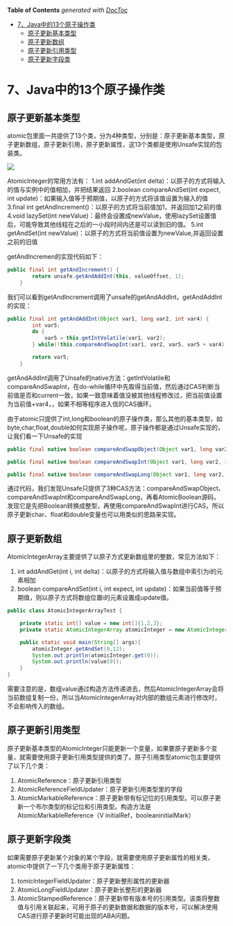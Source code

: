 <!-- START doctoc generated TOC please keep comment here to allow auto update -->
<!-- DON'T EDIT THIS SECTION, INSTEAD RE-RUN doctoc TO UPDATE -->
**Table of Contents**  *generated with [DocToc](https://github.com/thlorenz/doctoc)*

- [7、Java中的13个原子操作类](#7java%E4%B8%AD%E7%9A%8413%E4%B8%AA%E5%8E%9F%E5%AD%90%E6%93%8D%E4%BD%9C%E7%B1%BB)
  - [原子更新基本类型](#%E5%8E%9F%E5%AD%90%E6%9B%B4%E6%96%B0%E5%9F%BA%E6%9C%AC%E7%B1%BB%E5%9E%8B)
  - [原子更新数组](#%E5%8E%9F%E5%AD%90%E6%9B%B4%E6%96%B0%E6%95%B0%E7%BB%84)
  - [原子更新引用类型](#%E5%8E%9F%E5%AD%90%E6%9B%B4%E6%96%B0%E5%BC%95%E7%94%A8%E7%B1%BB%E5%9E%8B)
  - [原子更新字段类](#%E5%8E%9F%E5%AD%90%E6%9B%B4%E6%96%B0%E5%AD%97%E6%AE%B5%E7%B1%BB)

<!-- END doctoc generated TOC please keep comment here to allow auto update -->

# 7、Java中的13个原子操作类

## 原子更新基本类型

atomic包里面一共提供了13个类，分为4种类型，分别是：原子更新基本类型，原子更新数组，原子更新引用，原子更新属性，这13个类都是使用Unsafe实现的包装类。

![](https://github.com/zaiyunduan123/java-concurrent-art/blob/master/image/7-1.png)

AtomicInteger的常用方法有：
1.int addAndGet(int delta)：以原子的方式将输入的值与实例中的值相加，并把结果返回
2.boolean compareAndSet(int expect, int update)：如果输入值等于预期值，以原子的方式将该值设置为输入的值
3.final int getAndIncrement()：以原子的方式将当前值加1，并返回加1之前的值
4.void lazySet(int newValue)：最终会设置成newValue，使用lazySet设置值后，可能导致其他线程在之后的一小段时间内还是可以读到旧的值。
5.int getAndSet(int newValue)：以原子的方式将当前值设置为newValue,并返回设置之前的旧值



getAndIncremen的实现代码如下：　　
```java
public final int getAndIncrement() {
        return unsafe.getAndAddInt(this, valueOffset, 1);
    }
```
我们可以看到getAndIncrement调用了unsafe的getAndAddInt，getAndAddInt的实现：

```java
public final int getAndAddInt(Object var1, long var2, int var4) {
        int var5;
        do {
            var5 = this.getIntVolatile(var1, var2);
        } while(!this.compareAndSwapInt(var1, var2, var5, var5 + var4));

        return var5;
    }
```
getAndAddInt调用了Unsafe的native方法：getIntVolatile和compareAndSwapInt，在do-while循环中先取得当前值，然后通过CAS判断当前值是否和current一致，如果一致意味着值没被其他线程修改过，把当前值设置为当前值+var4，，如果不相等程序进入信的CAS循环。

由于atomic只提供了int,long和boolean的原子操作类，那么其他的基本类型，如byte,char,float,double如何实现原子操作呢，原子操作都是通过Unsafe实现的，让我们看一下Unsafe的实现
```java
public final native boolean compareAndSwapObject(Object var1, long var2, Object var4, Object var5);

public final native boolean compareAndSwapInt(Object var1, long var2, int var4, int var5);

public final native boolean compareAndSwapLong(Object var1, long var2, long var4, long var6);
```
通过代码，我们发现Unsafe只提供了3种CAS方法：compareAndSwapObject、compareAndSwapInt和compareAndSwapLong，再看AtomicBoolean源码，发现它是先把Boolean转换成整型，再使用compareAndSwapInt进行CAS，所以原子更新char、float和double变量也可以用类似的思路来实现。

## 原子更新数组

AtomicIntegerArray主要提供了以原子方式更新数组里的整数，常见方法如下：
1. int addAndGet(int i, int delta)：以原子的方式将输入值与数组中索引为i的元素相加
2. boolean compareAndSet(int i, int expect, int update)：如果当前值等于预期值，则以原子方式将数组位置i的元素设置成update值。　　

```java
public class AtomicIntegerArrayTest {

    private static int[] value = new int[]{1,2,3};
    private static AtomicIntegerArray atomicInteger = new AtomicIntegerArray(value);

    public static void main(String[] args){
        atomicInteger.getAndSet(0,12);
        System.out.println(atomicInteger.get(0));
        System.out.println(value[0]);
    }
}
```
需要注意的是，数组value通过构造方法传递进去，然后AtomicIntegerArray会将当前数组复制一份，所以当AtomicIntegerArray对内部的数组元素进行修改时，不会影响传入的数组。


## 原子更新引用类型
原子更新基本类型的AtomicInteger只能更新一个变量，如果要原子更新多个变量，就需要使用原子更新引用类型提供的类了。原子引用类型atomic包主要提供了以下几个类：
1. AtomicReference：原子更新引用类型
2. AtomicReferenceFieldUpdater：原子更新引用类型里的字段
3. AtomicMarkableReference：原子更新带有标记位的引用类型。可以原子更新一个布尔类型的标记位和引用类型。构造方法是AtomicMarkableReference（V 
initialRef，booleaninitialMark）

## 原子更新字段类
如果需要原子更新某个对象的某个字段，就需要使用原子更新属性的相关类，atomic中提供了一下几个类用于原子更新属性：
1. tomicIntegerFieldUpdater：原子更新整形属性的更新器
2. AtomicLongFieldUpdater：原子更新长整形的更新器
3. AtomicStampedReference：原子更新带有版本号的引用类型。该类将整数值与引用关联起来，可用于原子的更新数据和数据的版本号，可以解决使用CAS进行原子更新时可能出现的ABA问题。